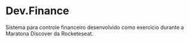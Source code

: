 # Dev.Finance

Sistema para controle financeiro desenvolvido como exercicio durante a Maratona Discover da Rocketeseat.